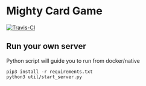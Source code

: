 # Mighty Card Game

[![Travis-CI](https://img.shields.io/travis/com/buttercrab/web-mighty)](https://travis-ci.com/github/buttercrab/web-mighty)

## Run your own server

Python script will guide you to run from docker/native

```shell script
pip3 install -r requirements.txt
python3 util/start_server.py
```
